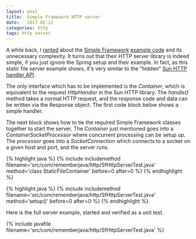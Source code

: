 ```yaml
---
layout: post
title:  Simple Framework HTTP server
date:   2017-02-12
categories: http
tags: http server
---
```


A while back, I [ranted][sf-example] about the [Simple Framework][simpleframework] [example code][chat-demo] and its unnecessary complexity. It turns out that their HTTP server library is indeed simple, if you just ignore the Spring setup and their example. In fact, as this static file server example shows, it's very similar to the "hidden" [Sun HTTP handler API][http-server].

The only interface which has to be implemented is the *Container*, which is equivalent to the request *HttpHandler* in the Sun HTTP library. The *handle()* method takes a normal HTTP request, and the response code and data can be written via the Response object. The first code block below shows a simple handler.

The next block shows how to tie the required Simple Framework classes together to start the server. The *Container* just mentioned goes into a *ContainerSocketProcessor* where concurrent processing can be setup up. The *processor* goes into a *SocketConnection* which connects to a socket on a given host and port, and the server runs.

{% highlight java %}
{% include includemethod filename='src/com/rememberjava/http/SfHttpServerTest.java' method='class StaticFileContainer' before=0  after=0 %}
{% endhighlight %}

{% highlight java %}
{% include includemethod filename='src/com/rememberjava/http/SfHttpServerTest.java' method='setup()' before=0  after=0 %}
{% endhighlight %}

Here is the full server example, started and verified as a unit test.

{% include javafile filename='src/com/rememberjava/http/SfHttpServerTest.java' %}

[sf-example]: /websocket/2017/01/26/simpleframework_chat_example.html
[http-server]: /http/2017/01/20/simple_http_server.html
[simpleframework]: http://www.simpleframework.org/
[chat-demo]: https://github.com/ngallagher/simpleframework/tree/master/simple-demo/simple-demo-chat
